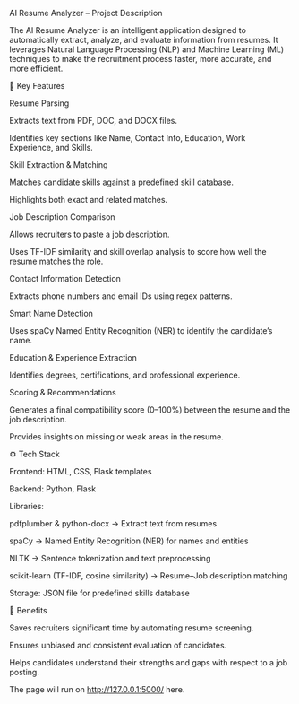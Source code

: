 AI Resume Analyzer – Project Description

The AI Resume Analyzer is an intelligent application designed to automatically extract, analyze, and evaluate information from resumes.
It leverages Natural Language Processing (NLP) and Machine Learning (ML) techniques to make the recruitment process faster, more accurate, and more efficient.

🔧 Key Features

Resume Parsing

Extracts text from PDF, DOC, and DOCX files.

Identifies key sections like Name, Contact Info, Education, Work Experience, and Skills.

Skill Extraction & Matching

Matches candidate skills against a predefined skill database.

Highlights both exact and related matches.

Job Description Comparison

Allows recruiters to paste a job description.

Uses TF-IDF similarity and skill overlap analysis to score how well the resume matches the role.

Contact Information Detection

Extracts phone numbers and email IDs using regex patterns.

Smart Name Detection

Uses spaCy Named Entity Recognition (NER) to identify the candidate’s name.

Education & Experience Extraction

Identifies degrees, certifications, and professional experience.

Scoring & Recommendations

Generates a final compatibility score (0–100%) between the resume and the job description.

Provides insights on missing or weak areas in the resume.

⚙️ Tech Stack

Frontend: HTML, CSS, Flask templates

Backend: Python, Flask

Libraries:

pdfplumber & python-docx → Extract text from resumes

spaCy → Named Entity Recognition (NER) for names and entities

NLTK → Sentence tokenization and text preprocessing

scikit-learn (TF-IDF, cosine similarity) → Resume–Job description matching

Storage: JSON file for predefined skills database

🎯 Benefits

Saves recruiters significant time by automating resume screening.

Ensures unbiased and consistent evaluation of candidates.

Helps candidates understand their strengths and gaps with respect to a job posting.

The page will run on http://127.0.0.1:5000/ here.
